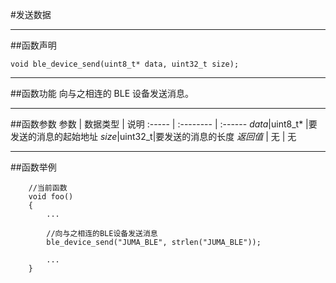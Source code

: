 #发送数据
***
##函数声明
```
void ble_device_send(uint8_t* data, uint32_t size);
```

***
##函数功能
向与之相连的 BLE 设备发送消息。

***
##函数参数
参数    | 数据类型   | 说明
:----- | :-------- | :------
*data*|uint8_t* |要发送的消息的起始地址
*size*|uint32_t|要发送的消息的长度
*返回值*  | 无    | 无

***
##函数举例
```
	//当前函数
	void foo()
	{
		...
		
		//向与之相连的BLE设备发送消息
		ble_device_send("JUMA_BLE", strlen("JUMA_BLE"));
				
		...
	}
	
```